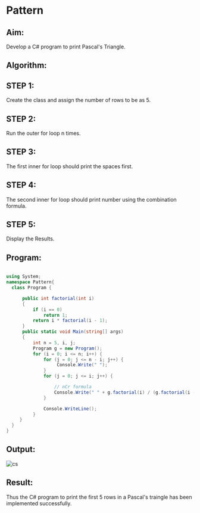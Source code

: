 # Pattern
## Aim:
Develop a C# program to print Pascal's Triangle.

## Algorithm:
## STEP 1: 
Create the class and assign the number of rows to be as 5. <br>
## STEP 2:
Run the outer for loop n times. <br>
## STEP 3:
The first inner for loop should print the spaces first. <br>
## STEP 4: 
The second inner for loop should print number using the combination formula. <br>
## STEP 5: 
Display the Results. <br>

## Program:
```cs

using System;
namespace Pattern{
  class Program {

      public int factorial(int i)
      {
          if (i == 0)
              return 1;
          return i * factorial(i - 1);
      }
      public static void Main(string[] args)
      {
          int n = 5, i, j;
          Program g = new Program();
          for (i = 0; i <= n; i++) {
              for (j = 0; j <= n - i; j++) {
                   Console.Write(" ");
              }
              for (j = 0; j <= i; j++) {

                  // nCr formula
                  Console.Write(" " + g.factorial(i) / (g.factorial(i - j) * g.factorial(j)));
              }

              Console.WriteLine();
          }
     }
  }
}
```
## Output:
![cs](https://user-images.githubusercontent.com/75234646/189409355-16f46483-b838-4f34-8093-40b8195763e5.PNG)

## Result:
Thus the C# program to print the first 5 rows in a Pascal's traingle has been implemented successfully.
